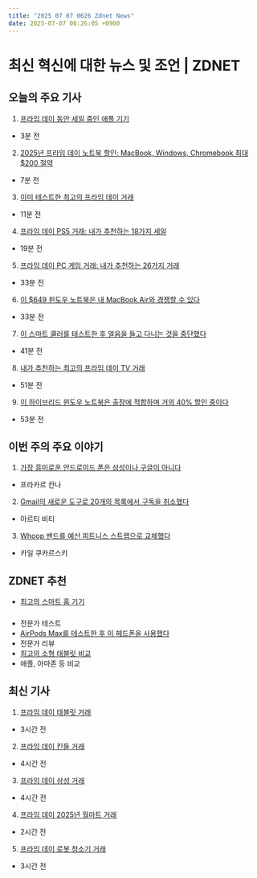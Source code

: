 ```yaml
---
title: "2025 07 07 0626 Zdnet News"
date: 2025-07-07 06:26:05 +0900
---
```


# 최신 혁신에 대한 뉴스 및 조언 | ZDNET  
## 오늘의 주요 기사  

1. [프라임 데이 동안 세일 중인 애플 기기](https://www.zdnet.com/article/best-prime-day-apple-deals-my-favorite-sales-live-now/)  
- 3분 전  

2. [2025년 프라임 데이 노트북 할인: MacBook, Windows, Chromebook 최대 $200 절약](https://www.zdnet.com/article/best-prime-day-laptop-deals-2025-07-06/)  
- 7분 전  

3. [이미 테스트한 최고의 프라임 데이 거래](https://www.zdnet.com/home-and-office/best-amazon-prime-day-deals-2025-07-06/)  
- 11분 전  

4. [프라임 데이 PS5 거래: 내가 추천하는 18가지 세일](https://www.zdnet.com/home-and-office/home-entertainment/best-prime-day-playstation-5-deals-2025/)  
- 19분 전  

5. [프라임 데이 PC 게임 거래: 내가 추천하는 26가지 거래](https://www.zdnet.com/home-and-office/home-entertainment/best-prime-day-pc-gaming-deals-2025/)  
- 33분 전  

6. [이 $649 윈도우 노트북은 내 MacBook Air와 경쟁할 수 있다](https://www.zdnet.com/article/this-649-windows-laptop-competes-with-my-macbook-air-and-its-discount-ends-today/)  
- 33분 전  

7. [이 스마트 쿨러를 테스트한 후 얼음을 들고 다니는 것을 중단했다](https://www.zdnet.com/home-and-office/smart-home/i-stopped-toting-ice-after-testing-this-smart-cooler-thats-at-an-all-time-low-price/)  
- 41분 전  

8. [내가 추천하는 최고의 프라임 데이 TV 거래](https://www.zdnet.com/home-and-office/home-entertainment/best-prime-day-tv-deals-2025/)  
- 51분 전  

9. [이 하이브리드 윈도우 노트북은 출장에 적합하며 거의 40% 할인 중이다](https://www.zdnet.com/article/i-recommend-this-hybrid-windows-laptop-for-work-travel-and-its-nearly-40-off/)  
- 53분 전  

## 이번 주의 주요 이야기  

1. [가장 흥미로운 안드로이드 폰은 삼성이나 구글이 아니다](https://www.zdnet.com/article/i-tried-the-controversial-android-phone-thats-got-the-internet-buzzing-and-left-impressed/)  
- 프라카르 칸나  

2. [Gmail의 새로운 도구로 20개의 목록에서 구독을 취소했다](https://www.zdnet.com/article/i-unsubscribed-from-20-lists-in-seconds-with-gmails-new-tool-heres-how-to-use-it/)  
- 아르티 비티  

3. [Whoop 밴드를 예산 피트니스 스트랩으로 교체했다](https://www.zdnet.com/article/i-replaced-my-whoop-band-with-this-budget-fitness-strap-and-ditched-the-subscription/)  
- 카일 쿠카르스키  

## ZDNET 추천  
- [최고의 스마트 홈 기기](https://www.zdnet.com/home-and-office/smart-home/best-smart-home-device/)  

###  
- 전문가 테스트  
- [AirPods Max를 테스트한 후 이 헤드폰을 사용했다](https://www.zdnet.com/article/i-put-my-airpods-max-away-within-hours-of-testing-these-headphones/)  
- 전문가 리뷰  
- [최고의 소형 태블릿 비교](https://www.zdnet.com/article/best-small-tablet/)  
- 애플, 아마존 등 비교  

## 최신 기사  

1. [프라임 데이 태블릿 거래](https://www.zdnet.com/article/best-prime-day-tablet-deals-2025/)  
- 3시간 전  

2. [프라임 데이 킨들 거래](https://www.zdnet.com/article/best-prime-day-kindle-deals-2025-07-06/)  
- 4시간 전  

3. [프라임 데이 삼성 거래](https://www.zdnet.com/article/best-prime-day-samsung-deals-2025/)  
- 4시간 전  

4. [프라임 데이 2025년 월마트 거래](https://www.zdnet.com/article/best-walmart-deals-prime-day-2025/)  
- 2시간 전  

5. [프라임 데이 로봇 청소기 거래](https://www.zdnet.com/home-and-office/kitchen-household/best-prime-day-robot-vacuum-deals-2025/)  
- 3시간 전